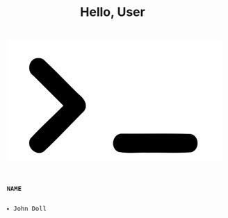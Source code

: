 <h1 align="center">Hello, User</h1>

<pre>
<h2> <img src="terminalnb.png" alt="Terminal entry line">man john-doll</h2>

<b> NAME </b>
<ul>
<li>John Doll</li>
</ul>

</pre>

